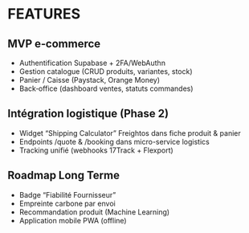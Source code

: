 # FEATURES

## MVP e‑commerce
- Authentification Supabase + 2FA/WebAuthn
- Gestion catalogue (CRUD produits, variantes, stock)
- Panier / Caisse (Paystack, Orange Money)
- Back‑office (dashboard ventes, statuts commandes)

## Intégration logistique (Phase 2)
- Widget “Shipping Calculator” Freightos dans fiche produit & panier
- Endpoints /quote & /booking dans micro-service logistics
- Tracking unifié (webhooks 17Track + Flexport)

## Roadmap Long Terme
- Badge “Fiabilité Fournisseur”
- Empreinte carbone par envoi
- Recommandation produit (Machine Learning)
- Application mobile PWA (offline)
